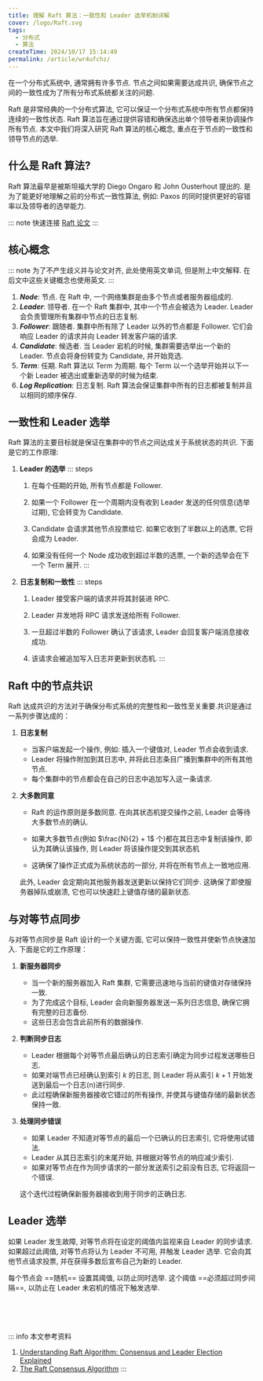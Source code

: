 ```yaml
---
title: 理解 Raft 算法：一致性和 Leader 选举机制详解
cover: /logo/Raft.svg
tags:
  - 分布式
  - 算法
createTime: 2024/10/17 15:14:49
permalink: /article/wr4ufchz/
---
```

在一个分布式系统中, 通常拥有许多节点. 节点之间如果需要达成共识, 确保节点之间的一致性成为了所有分布式系统都关注的问题.

Raft 是非常经典的一个分布式算法, 它可以保证一个分布式系统中所有节点都保持连续的一致性状态. Raft 算法旨在通过提供容错和确保选出单个领导者来协调操作所有节点. 本文中我们将深入研究 Raft 算法的核心概念, 重点在于节点的一致性和领导节点的选举.
<!-- more -->

## 什么是 Raft 算法?
Raft 算法最早是被斯坦福大学的 Diego Ongaro 和 John Ousterhout 提出的. 是为了能更好地理解之前的分布式一致性算法, 例如: Paxos 的同时提供更好的容错率以及领导者的选举能力.

::: note 快速连接
[Raft 论文](https://raft.github.io/raft.pdf)
:::

## 核心概念
::: note
为了不产生歧义并与论文对齐, 此处使用英文单词, 但是附上中文解释. 在后文中这些关键概念也使用英文.
:::

1. ***Node***: 节点. 在 Raft 中, 一个网络集群是由多个节点或者服务器组成的.
2. ***Leader***: 领导者. 在一个 Raft 集群中, 其中一个节点会被选为 Leader. Leader 会负责管理所有集群中节点的日志复制.
3. ***Follower***: 跟随者. 集群中所有除了 Leader 以外的节点都是 Follower. 它们会响应 Leader 的请求并向 Leader 转发客户端的请求.
4. ***Candidate***: 候选者. 当 Leader 宕机的时候, 集群需要选举出一个新的 Leader. 节点会将身份转变为 Candidate, 并开始竞选.
5. ***Term***: 任期. Raft 算法以 Term 为周期. 每个 Term 以一个选举开始并以下一个新 Leader 被选出或重新选举的时候为结束.
6. ***Log Replication***: 日志复制. Raft 算法会保证集群中所有的日志都被复制并且以相同的顺序保存.


## 一致性和 Leader 选举
Raft 算法的主要目标就是保证在集群中的节点之间达成关于系统状态的共识. 下面是它的工作原理:

1. **Leader 的选举**
::: steps
   1. 在每个任期的开始, 所有节点都是 Follower.
      
   2. 如果一个 Follower 在一个周期内没有收到 Leader 发送的任何信息(选举过期), 它会转变为 Candidate.
      
   3. Candidate 会请求其他节点投票给它. 如果它收到了半数以上的选票, 它将会成为 Leader.
      
   4. 如果没有任何一个 Node 成功收到超过半数的选票, 一个新的选举会在下一个 Term 展开.
:::

2. **日志复制和一致性**
::: steps
   1. Leader 接受客户端的请求并将其封装进 RPC.
      
   2. Leader 并发地将 RPC 请求发送给所有 Follower.
      
   3. 一旦超过半数的 Follower 确认了该请求, Leader 会回复客户端消息接收成功.
      
   4. 该请求会被追加写入日志并更新到状态机.
:::

## Raft 中的节点共识
Raft 达成共识的方法对于确保分布式系统的完整性和一致性至关重要.共识是通过一系列步骤达成的：

1. **日志复制**
   - 当客户端发起一个操作, 例如: 插入一个键值对, Leader 节点会收到请求.
   - Leader 将操作附加到其日志中, 并将此日志条目广播到集群中的所有其他节点.
   - 每个集群中的节点都会在自己的日志中追加写入这一条请求.

2. **大多数同意**
   - Raft 的运作原则是多数同意. 在向其状态机提交操作之前, Leader 会等待大多数节点的确认.

   - 如果大多数节点(例如 $\frac{N}{2} + 1$ 个)都在其日志中复制该操作, 即认为其确认该操作, 则 Leader 将该操作提交到其状态机

   - 这确保了操作正式成为系统状态的一部分, 并将在所有节点上一致地应用.

   此外, Leader 会定期向其他服务器发送更新以保持它们同步. 这确保了即使服务器掉队或崩溃, 它也可以快速赶上键值存储的最新状态.

## 与对等节点同步
与对等节点同步是 Raft 设计的一个关键方面, 它可以保持一致性并使新节点快速加入. 下面是它的工作原理：

1. **新服务器同步**
   - 当一个新的服务器加入 Raft 集群, 它需要迅速地与当前的键值对存储保持一致.
   - 为了完成这个目标, Leader 会向新服务器发送一系列日志信息, 确保它拥有完整的日志备份.
   - 这些日志会包含此前所有的数据操作.

2. **判断同步日志**
   - Leader 根据每个对等节点最后确认的日志索引确定为同步过程发送哪些日志.
   - 如果对端节点已经确认到索引 $k$ 的日志, 则 Leader 将从索引 $k + 1$ 开始发送到最后一个日志(n)进行同步.
   - 此过程确保新服务器接收它错过的所有操作, 并使其与键值存储的最新状态保持一致.

3. **处理同步错误**
   - 如果 Leader 不知道对等节点的最后一个已确认的日志索引, 它将使用试错法.
   - Leader 从其日志索引的末尾开始, 并根据对等节点的响应减少索引.
   - 如果对等节点在作为同步请求的一部分发送索引之前没有日志, 它将返回一个错误.

    这个迭代过程确保新服务器接收到用于同步的正确日志.

## Leader 选举
如果 Leader 发生故障, 对等节点将在设定的阈值内监视来自 Leader 的同步请求. 如果超过此阈值, 对等节点将认为 Leader 不可用, 并触发 Leader 选举. 它会向其他节点请求投票, 并在获得多数后宣布自己为新的 Leader. 

每个节点会 ==随机== 设置其阈值, 以防止同时选举. 这个阈值 ==必须超过同步间隔==, 以防止在 Leader 未宕机的情况下触发选举.


<br /><br /><br />

::: info 本文参考资料
1. [Understanding Raft Algorithm: Consensus and Leader Election Explained](https://medium.com/@jitenderkmr/understanding-raft-algorithm-consensus-and-leader-election-explained-faadf28fd047)
2. [The Raft Consensus Algorithm](https://raft.github.io/)
:::
